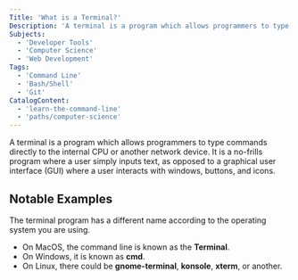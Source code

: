 ```yaml
---
Title: 'What is a Terminal?'
Description: 'A terminal is a program which allows programmers to type commands directly to the internal CPU or another network device. It is a no-frills program where a user simply inputs text, as opposed to a graphical user interface (GUI) where a user interacts with windows, buttons, and icons. The terminal program has a different name according to the operating system you are using. - On MacOS, the command line is known as the Terminal. - On Windows, it is known as cmd. - On Linux, there could be gnome-terminal, konsole, xterm, or another.'
Subjects:
  - 'Developer Tools'
  - 'Computer Science'
  - 'Web Development'
Tags:
  - 'Command Line'
  - 'Bash/Shell'
  - 'Git'
CatalogContent:
  - 'learn-the-command-line'
  - 'paths/computer-science'
---
```


A terminal is a program which allows programmers to type commands directly to the internal CPU or another network device. It is a no-frills program where a user simply inputs text, as opposed to a graphical user interface (GUI) where a user interacts with windows, buttons, and icons.

## Notable Examples

The terminal program has a different name according to the operating system you are using.

- On MacOS, the command line is known as the **Terminal**.
- On Windows, it is known as **cmd**.
- On Linux, there could be **gnome-terminal**, **konsole**, **xterm**, or another.
